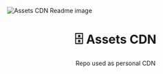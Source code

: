 ![Assets CDN Readme image](https://github.com/gabrielvlad/assets-cdn/Assets-Cdn-readme1.png)

<h1 align="center">🗄 Assets CDN</h1>
<p align="center">Repo used as personal CDN</p>
